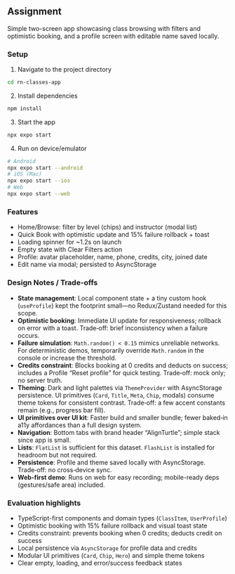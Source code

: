 ## Assignment

Simple two-screen app showcasing class browsing with filters and optimistic booking, and a profile screen with editable name saved locally.

### Setup

1. Navigate to the project directory
```bash
cd rn-classes-app
```
2. Install dependencies
```bash
npm install
```
3. Start the app
```bash
npx expo start
```
4. Run on device/emulator
```bash
# Android
npx expo start --android
# iOS (Mac)
npx expo start --ios
# Web
npx expo start --web
```

### Features

- Home/Browse: filter by level (chips) and instructor (modal list)
- Quick Book with optimistic update and 15% failure rollback + toast
- Loading spinner for ~1.2s on launch
- Empty state with Clear Filters action
- Profile: avatar placeholder, name, phone, credits, city, joined date
- Edit name via modal; persisted to AsyncStorage

### Design Notes / Trade-offs

- **State management**: Local component state + a tiny custom hook (`useProfile`) kept the footprint small—no Redux/Zustand needed for this scope.
- **Optimistic booking**: Immediate UI update for responsiveness; rollback on error with a toast. Trade‑off: brief inconsistency when a failure occurs.
- **Failure simulation**: `Math.random() < 0.15` mimics unreliable networks. For deterministic demos, temporarily override `Math.random` in the console or increase the threshold.
- **Credits constraint**: Blocks booking at 0 credits and deducts on success; includes a Profile “Reset profile” for quick testing. Trade‑off: mock only; no server truth.
- **Theming**: Dark and light palettes via `ThemeProvider` with AsyncStorage persistence. UI primitives (`Card`, `Title`, `Meta`, `Chip`, modals) consume theme tokens for consistent contrast. Trade‑off: a few accent constants remain (e.g., progress bar fill).
- **UI primitives over UI kit**: Faster build and smaller bundle; fewer baked‑in a11y affordances than a full design system.
- **Navigation**: Bottom tabs with brand header “AlignTurtle”; simple stack since app is small.
- **Lists**: `FlatList` is sufficient for this dataset. `FlashList` is installed for headroom but not required.
- **Persistence**: Profile and theme saved locally with AsyncStorage. Trade‑off: no cross‑device sync.
- **Web-first demo**: Runs on web for easy recording; mobile-ready deps (gestures/safe area) included.

### Evaluation highlights

- TypeScript-first components and domain types (`ClassItem`, `UserProfile`)
- Optimistic booking with 15% failure rollback and visual toast state
- Credits constraint: prevents booking when 0 credits; deducts credit on success
- Local persistence via `AsyncStorage` for profile data and credits
- Modular UI primitives (`Card`, `Chip`, `Hero`) and simple theme tokens
- Clear empty, loading, and error/success feedback states

